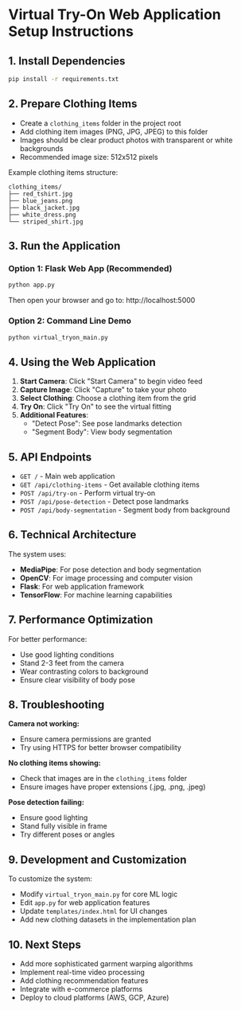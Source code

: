 
# Virtual Try-On Web Application Setup Instructions

## 1. Install Dependencies
```bash
pip install -r requirements.txt
```

## 2. Prepare Clothing Items
- Create a `clothing_items` folder in the project root
- Add clothing item images (PNG, JPG, JPEG) to this folder
- Images should be clear product photos with transparent or white backgrounds
- Recommended image size: 512x512 pixels

Example clothing items structure:
```
clothing_items/
├── red_tshirt.jpg
├── blue_jeans.png
├── black_jacket.jpg
├── white_dress.png
└── striped_shirt.jpg
```

## 3. Run the Application

### Option 1: Flask Web App (Recommended)
```bash
python app.py
```
Then open your browser and go to: http://localhost:5000

### Option 2: Command Line Demo
```bash
python virtual_tryon_main.py
```

## 4. Using the Web Application

1. **Start Camera**: Click "Start Camera" to begin video feed
2. **Capture Image**: Click "Capture" to take your photo
3. **Select Clothing**: Choose a clothing item from the grid
4. **Try On**: Click "Try On" to see the virtual fitting
5. **Additional Features**:
   - "Detect Pose": See pose landmarks detection
   - "Segment Body": View body segmentation

## 5. API Endpoints

- `GET /` - Main web application
- `GET /api/clothing-items` - Get available clothing items
- `POST /api/try-on` - Perform virtual try-on
- `POST /api/pose-detection` - Detect pose landmarks
- `POST /api/body-segmentation` - Segment body from background

## 6. Technical Architecture

The system uses:
- **MediaPipe**: For pose detection and body segmentation
- **OpenCV**: For image processing and computer vision
- **Flask**: For web application framework
- **TensorFlow**: For machine learning capabilities

## 7. Performance Optimization

For better performance:
- Use good lighting conditions
- Stand 2-3 feet from the camera
- Wear contrasting colors to background
- Ensure clear visibility of body pose

## 8. Troubleshooting

**Camera not working:**
- Ensure camera permissions are granted
- Try using HTTPS for better browser compatibility

**No clothing items showing:**
- Check that images are in the `clothing_items` folder
- Ensure images have proper extensions (.jpg, .png, .jpeg)

**Pose detection failing:**
- Ensure good lighting
- Stand fully visible in frame
- Try different poses or angles

## 9. Development and Customization

To customize the system:
- Modify `virtual_tryon_main.py` for core ML logic
- Edit `app.py` for web application features
- Update `templates/index.html` for UI changes
- Add new clothing datasets in the implementation plan

## 10. Next Steps

- Add more sophisticated garment warping algorithms
- Implement real-time video processing
- Add clothing recommendation features
- Integrate with e-commerce platforms
- Deploy to cloud platforms (AWS, GCP, Azure)
